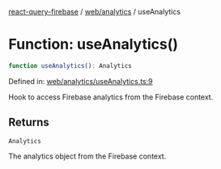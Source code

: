[react-query-firebase](../../../modules.md) / [web/analytics](../index.md) / useAnalytics

# Function: useAnalytics()

```ts
function useAnalytics(): Analytics
```

Defined in: [web/analytics/useAnalytics.ts:9](https://github.com/vpishuk/react-query-firebase/blob/10e2945f75363a784c3dfc0e90b9f7a489dcc848/web/analytics/useAnalytics.ts#L9)

Hook to access Firebase analytics from the Firebase context.

## Returns

`Analytics`

The analytics object from the Firebase context.
